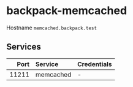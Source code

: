 # backpack-memcached

Hostname `memcached.backpack.test`

## Services

| Port | Service | Credentials
| ---: | :------ | :----------
| 11211 | memcached | -
